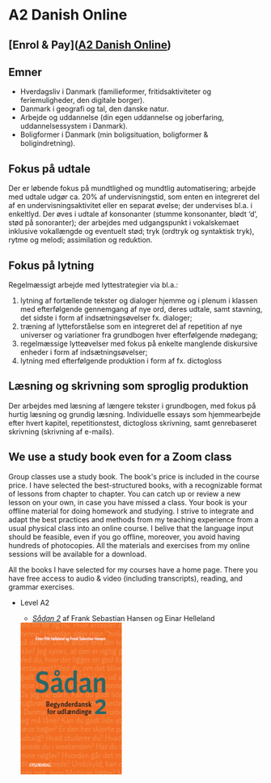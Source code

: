 
# A2 Danish Online  

## [Enrol & Pay](<script src="https://cdn.podia.com/embeds.js" async="async"></script><a href="https://elenasokolova.podia.com/a2-danish-online" data-podia-embed="button">A2 Danish Online</a>)

## Emner
* Hverdagsliv i Danmark (familieformer, fritidsaktiviteter og feriemuligheder, den digitale borger).
* Danmark i geografi og tal, den danske natur.
* Arbejde og uddannelse (din egen uddannelse og joberfaring, uddannelsessystem i Danmark).
* Boligformer i Danmark (min boligsituation, boligformer & boligindretning).


## Fokus på udtale
Der er løbende fokus på mundtlighed og mundtlig automatisering; arbejde med udtale udgør ca. 20% af undervisningstid, som enten en integreret del af en undervisningsaktivitet eller en separat øvelse; der undervises bl.a. i enkeltlyd. 
Der øves i udtale af konsonanter (stumme konsonanter, blødt ‘d’, stød på sonoranter); der arbejdes med udgangspunkt i vokalskemaet inklusive vokallængde og eventuelt stød; tryk (ordtryk og syntaktisk tryk), rytme og melodi; assimilation og reduktion.

## Fokus på lytning
Regelmæssigt arbejde med lyttestrategier via bl.a.: 
1) lytning af fortællende tekster og dialoger hjemme og i plenum i klassen med efterfølgende gennemgang af nye ord, deres udtale, samt stavning, det sidste i form af indsætningsøvelser fx. dialoger;
2) træning af lytteforståelse som en integreret del af repetition af nye universer og variationer fra grundbogen hver efterfølgende mødegang; 
3) regelmæssige lytteøvelser med fokus på enkelte manglende diskursive enheder i form af indsætningsøvelser;
4) lytning med efterfølgende produktion i form af fx. dictogloss

## Læsning og skrivning som sproglig produktion
Der arbejdes med læsning af længere tekster i grundbogen, med fokus på hurtig læsning og grundig læsning.
Individuelle essays som hjemmearbejde efter hvert kapitel, repetitionstest, dictogloss skrivning, samt genrebaseret skrivning (skrivning af e-mails). 

  
## We use a study book even for a Zoom class 
Group classes use a study book. The book's price is included in the course price. I have selected the best-structured books, with a recognizable format of lessons from chapter to chapter. You can catch up or review a new lesson on your own, in case you have missed a class. Your book is your offline material for doing homework and studying. I strive to integrate and adapt the best practices and methods from my teaching experience from a usual physical class into an online course. I belive that the language input should be feasible, even if you go offline, moreover, you avoid having hundreds of photocopies. All the materials and exercises from my online sessions will be available for a download. 

All the books I have selected for my courses have a home page. There you have free access to audio & video (including transcripts), reading, and grammar exercises.

* Level A2
  * *[Sådan 2](http://guga.gyldendal.dk/Sprog/dsa/saadan2.aspx)* af Frank Sebastian Hansen og Einar Helleland 
  
  <img src="forside-saadan2-.png" alt="Sådan 2" width="200" height="300" />
 
  
